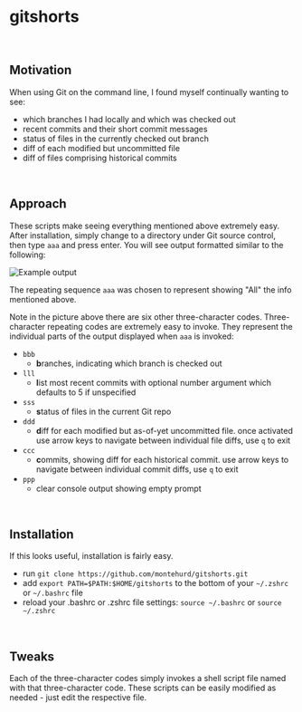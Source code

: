# gitshorts

&nbsp;

## Motivation

When using Git on the command line, I found myself continually wanting to see:
- which branches I had locally and which was checked out
- recent commits and their short commit messages
- status of files in the currently checked out branch
- diff of each modified but uncommitted file
- diff of files comprising historical commits

&nbsp;

## Approach

These scripts make seeing everything mentioned above extremely easy. After installation, simply change to a directory under Git source control, then type `aaa` and press enter. You will see output formatted similar to the following:

![Example output](https://raw.github.com/montehurd/gitshorts/master/screenshot.png)

The repeating sequence `aaa` was chosen to represent showing "All" the info mentioned above.

Note in the picture above there are six other three-character codes. Three-character repeating codes are extremely easy to invoke. They represent the individual parts of the output displayed when `aaa` is invoked:

- `bbb`
    - **b**ranches, indicating which branch is checked out
- `lll`
    - **l**ist most recent commits with optional number argument which defaults to 5 if unspecified
- `sss`
    - **s**tatus of files in the current Git repo
- `ddd`
    - **d**iff for each modified but as-of-yet uncommitted file. once activated use arrow keys to navigate between individual file diffs, use `q` to exit
- `ccc`
    - **c**ommits, showing diff for each historical commit. use arrow keys to navigate between individual commit diffs, use `q` to exit
- `ppp`
    - clear console output showing empty prompt

&nbsp;

## Installation

If this looks useful, installation is fairly easy.

- run `git clone https://github.com/montehurd/gitshorts.git`
- add `export PATH=$PATH:$HOME/gitshorts` to the bottom of your `~/.zshrc` or `~/.bashrc` file
- reload your .bashrc or .zshrc file settings: `source ~/.bashrc` or `source ~/.zshrc`

&nbsp;

## Tweaks

Each of the three-character codes simply invokes a shell script file named with that three-character code. These scripts can be easily modified as needed - just edit the respective file.
